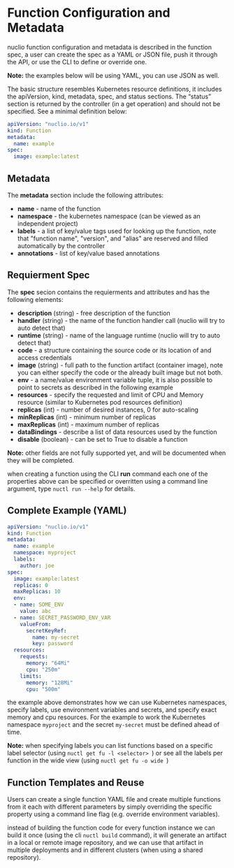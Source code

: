 # Function Configuration and Metadata
nuclio function configuration and metadata is described in the function spec, a user can create the spec as a YAML or JSON file, push it through the API, or use the CLI to define or override one. 

**Note:** the examples below will be using YAML, you can use JSON as well. 

The basic structure resembles Kubernetes resource definitions, it includes the apiVersion, kind, metadata, spec, and status sections. The “status” section is returned by the controller (in a get operation) and should not be specified. 
See a minimal definition below:

```yaml 
apiVersion: "nuclio.io/v1"
kind: Function
metadata:
  name: example
spec:
  image: example:latest
```

## Metadata 

The **metadata** section include the following attributes:
 - **name** - name of the function 
 - **namespace** - the kubernetes namespace (can be viewed as an independent project)
 - **labels** - a list of key/value tags used for looking up the function, note that "function name", "version", and "alias" are reserved and filled automatically by the controller
 - **annotations** - list of key/value based annotations 

## Requierment Spec

The **spec** secion contains the requierments and attributes and has the following elements:

 - **description** (string) - free description of the function 
 - **handler** (string) - the name of the function handler call (nuclio will try to auto detect that)
 - **runtime** (string) - name of the language runtime (nuclio will try to auto detect that)
 - **code** - a structure containing the source code or its location of and access credentials 
 - **image** (string) - full path to the function artifact (container image), note you can either specify the code or the already built image but not both.
 - **env** - a name/value environment variable tuple, it is also possible to point to secrets as described in the following example 
 - **resources** - specify the requested and limit of CPU and Memory resource (similar to Kubernetes pod resources definition)
 - **replicas** (int) - number of desired instances, 0 for auto-scaling
 - **minReplicas** (int) - minimum number of replicas 
 - **maxReplicas** (int) - maximum number of replicas 
 - **dataBindings** - describe a list of data resources used by the function 
 - **disable** (boolean) - can be set to True to disable a function
 
**Note:** other fields are not fully supported yet, and will be documented when they will be completed.

when creating a function using the CLI **run** command each one of the properties above can be specified or overritten using a command line argument, type `nuctl run --help` for details.

## Complete Example (YAML)

```yaml
apiVersion: "nuclio.io/v1"
kind: Function
metadata:
  name: example
  namespace: myproject
  labels:
    author: joe  
spec:
  image: example:latest
  replicas: 0
  maxReplicas: 10
  env:
  - name: SOME_ENV
    value: abc
  - name: SECRET_PASSWORD_ENV_VAR
    valueFrom:
      secretKeyRef:
        name: my-secret
        key: password
  resources:
    requests:
      memory: "64Mi"
      cpu: "250m"
    limits:
      memory: "128Mi"
      cpu: "500m"
```

the example above demonstrates how we can use Kubernetes namespaces, specify labels, use environment variables and secrets, and specify exact memory and cpu resources. For the example to work the Kubernetes namespace `myproject` and the secret `my-secret` must be defined ahead of time.

**Note:** when specifying labels you can list functions based on a specific label selector (using `nuctl get fu -l <selector> `) or see all the labels per function in the wide view (using `nuctl get fu -o wide `)

## Function Templates and Reuse 

Users can create a single function YAML file and create multiple functions from it each with different parameters by simply overriding the specific property using a command line flag (e.g. override environment variables).

instead of building the function code for every function instance we can build it once (using the cli `nuctl build` command), it will generate an artifact in a local or remote image repository, and we can use that artifact in multiple deployments and in different clusters (when using a shared repository). 

